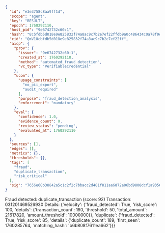 ```json
{
  "id": "e3e3758c8aa9ff1d",
  "scope": "agent",
  "key": "RESULT",
  "epoch": 1760292110,
  "host_pid": "9e6742732c60:1",
  "hash": "8cbfdb5d018e9e825832f74a8ac9c7b2e7ef22ffdb9a0c486434c0a78f9d65c5",
  "cid": "QmV18cbfdb5d018e9e825832f74a8ac9c7b2e7ef22ff",
  "aicp": {
    "prov": {
      "issuer": "9e6742732c60:1",
      "created_at": 1760292110,
      "method": "automated_fraud_detection",
      "vc_type": "VerifiableCredential"
    },
    "ucon": {
      "usage_constraints": [
        "no_pii_export",
        "audit_required"
      ],
      "purpose": "fraud_detection_analysis",
      "enforcement": "mandatory"
    },
    "eval": {
      "confidence": 1.0,
      "evidence_count": 0,
      "review_status": "pending",
      "evaluated_at": 1760292110
    }
  },
  "sources": [],
  "edges": [],
  "metrics": {},
  "thresholds": {},
  "tags": [
    "fraud",
    "duplicate_transaction",
    "risk_critical"
  ],
  "sig": "7656e68b38842a5c1c2f2c7bbacc2d481f811aa6872a06bd9808dcf1a9356129"
}
```

Fraud detected: duplicate_transaction (score: 92)
Transaction: 031201469526930
Details: {'velocity': {'fraud_detected': True, 'risk_score': 100, 'details': {'transaction_count': 190, 'threshold': 50, 'total_amount': 21617820, 'amount_threshold': 10000000}}, 'duplicate': {'fraud_detected': True, 'risk_score': 85, 'details': {'duplicate_count': 189, 'first_seen': 1760285764, 'matching_hash': 'b6b808f7611ea662'}}}